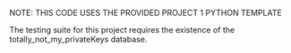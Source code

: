NOTE: THIS CODE USES THE PROVIDED PROJECT 1 PYTHON TEMPLATE

The testing suite for this project requires the existence of the totally_not_my_privateKeys database.